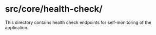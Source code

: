 # src/core/health-check/

This directory contains health check endpoints for self-monitoring of the application.
